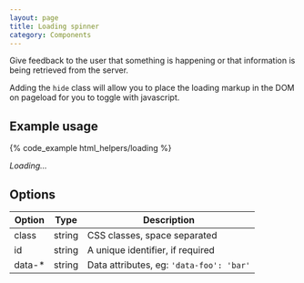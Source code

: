 ```yaml
---
layout: page
title: Loading spinner
category: Components
---
```


Give feedback to the user that something is happening or that information is
being retrieved from the server.

Adding the `hide` class will allow you to place the loading markup in the DOM on
pageload for you to toggle with javascript.

## Example usage

{% code_example html_helpers/loading %}

<div class="pulsar-example">
    <div class="loading"><i>Loading...</i></div>
</div>

## Options

Option | Type   | Description
-----  | ------ | --------------------------------------------------------------
class  | string | CSS classes, space separated
id     | string | A unique identifier, if required
data-* | string | Data attributes, eg: `'data-foo': 'bar'`
